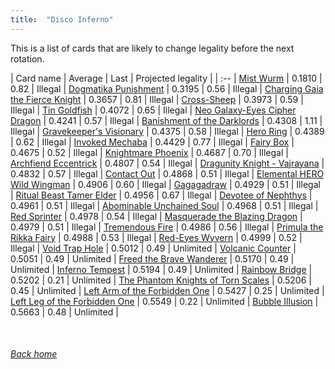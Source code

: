 ```yaml
---
title:  "Disco Inferno"
---
```


This is a list of cards that are likely to change legality before the next rotation.

| Card name | Average | Last | Projected legality |
| :-- |
[Mist Wurm](https://db.ygoprodeck.com/card/?search=Mist%20Wurm) | 0.1810 | 0.82 | Illegal |
[Dogmatika Punishment](https://db.ygoprodeck.com/card/?search=Dogmatika%20Punishment) | 0.3195 | 0.56 | Illegal |
[Charging Gaia the Fierce Knight](https://db.ygoprodeck.com/card/?search=Charging%20Gaia%20the%20Fierce%20Knight) | 0.3657 | 0.81 | Illegal |
[Cross-Sheep](https://db.ygoprodeck.com/card/?search=Cross-Sheep) | 0.3973 | 0.59 | Illegal |
[Tin Goldfish](https://db.ygoprodeck.com/card/?search=Tin%20Goldfish) | 0.4072 | 0.65 | Illegal |
[Neo Galaxy-Eyes Cipher Dragon](https://db.ygoprodeck.com/card/?search=Neo%20Galaxy-Eyes%20Cipher%20Dragon) | 0.4241 | 0.57 | Illegal |
[Banishment of the Darklords](https://db.ygoprodeck.com/card/?search=Banishment%20of%20the%20Darklords) | 0.4308 | 1.11 | Illegal |
[Gravekeeper's Visionary](https://db.ygoprodeck.com/card/?search=Gravekeeper's%20Visionary) | 0.4375 | 0.58 | Illegal |
[Hero Ring](https://db.ygoprodeck.com/card/?search=Hero%20Ring) | 0.4389 | 0.62 | Illegal |
[Invoked Mechaba](https://db.ygoprodeck.com/card/?search=Invoked%20Mechaba) | 0.4429 | 0.77 | Illegal |
[Fairy Box](https://db.ygoprodeck.com/card/?search=Fairy%20Box) | 0.4675 | 0.52 | Illegal |
[Knightmare Phoenix](https://db.ygoprodeck.com/card/?search=Knightmare%20Phoenix) | 0.4687 | 0.70 | Illegal |
[Archfiend Eccentrick](https://db.ygoprodeck.com/card/?search=Archfiend%20Eccentrick) | 0.4807 | 0.54 | Illegal |
[Dragunity Knight - Vajrayana](https://db.ygoprodeck.com/card/?search=Dragunity%20Knight%20-%20Vajrayana) | 0.4832 | 0.57 | Illegal |
[Contact Out](https://db.ygoprodeck.com/card/?search=Contact%20Out) | 0.4868 | 0.51 | Illegal |
[Elemental HERO Wild Wingman](https://db.ygoprodeck.com/card/?search=Elemental%20HERO%20Wild%20Wingman) | 0.4906 | 0.60 | Illegal |
[Gagagadraw](https://db.ygoprodeck.com/card/?search=Gagagadraw) | 0.4929 | 0.51 | Illegal |
[Ritual Beast Tamer Elder](https://db.ygoprodeck.com/card/?search=Ritual%20Beast%20Tamer%20Elder) | 0.4956 | 0.67 | Illegal |
[Devotee of Nephthys](https://db.ygoprodeck.com/card/?search=Devotee%20of%20Nephthys) | 0.4961 | 0.51 | Illegal |
[Abominable Unchained Soul](https://db.ygoprodeck.com/card/?search=Abominable%20Unchained%20Soul) | 0.4968 | 0.51 | Illegal |
[Red Sprinter](https://db.ygoprodeck.com/card/?search=Red%20Sprinter) | 0.4978 | 0.54 | Illegal |
[Masquerade the Blazing Dragon](https://db.ygoprodeck.com/card/?search=Masquerade%20the%20Blazing%20Dragon) | 0.4979 | 0.51 | Illegal |
[Tremendous Fire](https://db.ygoprodeck.com/card/?search=Tremendous%20Fire) | 0.4986 | 0.56 | Illegal |
[Primula the Rikka Fairy](https://db.ygoprodeck.com/card/?search=Primula%20the%20Rikka%20Fairy) | 0.4988 | 0.53 | Illegal |
[Red-Eyes Wyvern](https://db.ygoprodeck.com/card/?search=Red-Eyes%20Wyvern) | 0.4999 | 0.52 | Illegal |
[Void Trap Hole](https://db.ygoprodeck.com/card/?search=Void%20Trap%20Hole) | 0.5012 | 0.49 | Unlimited |
[Volcanic Counter](https://db.ygoprodeck.com/card/?search=Volcanic%20Counter) | 0.5051 | 0.49 | Unlimited |
[Freed the Brave Wanderer](https://db.ygoprodeck.com/card/?search=Freed%20the%20Brave%20Wanderer) | 0.5170 | 0.49 | Unlimited |
[Inferno Tempest](https://db.ygoprodeck.com/card/?search=Inferno%20Tempest) | 0.5194 | 0.49 | Unlimited |
[Rainbow Bridge](https://db.ygoprodeck.com/card/?search=Rainbow%20Bridge) | 0.5202 | 0.21 | Unlimited |
[The Phantom Knights of Torn Scales](https://db.ygoprodeck.com/card/?search=The%20Phantom%20Knights%20of%20Torn%20Scales) | 0.5206 | 0.45 | Unlimited |
[Left Arm of the Forbidden One](https://db.ygoprodeck.com/card/?search=Left%20Arm%20of%20the%20Forbidden%20One) | 0.5427 | 0.25 | Unlimited |
[Left Leg of the Forbidden One](https://db.ygoprodeck.com/card/?search=Left%20Leg%20of%20the%20Forbidden%20One) | 0.5549 | 0.22 | Unlimited |
[Bubble Illusion](https://db.ygoprodeck.com/card/?search=Bubble%20Illusion) | 0.5663 | 0.48 | Unlimited |

<br>

###### [Back home](index)